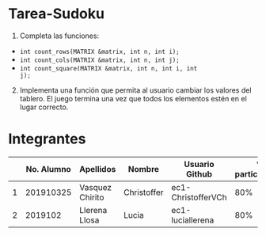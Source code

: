 # Tarea-Sudoku
1.  Completa las funciones:

* <code>int count_rows(MATRIX &matrix, int n, int i);</code>
* <code>int count_cols(MATRIX &matrix, int n, int j);</code>
* <code>int count_square(MATRIX &matrix, int n, int i, int j);</code>

2.  Implementa una función que permita al usuario cambiar los valores del tablero. El juego termina una vez que todos los elementos estén en el lugar correcto.

# Integrantes

|   | No. Alumno | Apellidos | Nombre | Usuario Github | % participación |
| --- | --- | --- | --- | --- | --- |
|  1 |201910325 | Vasquez Chirito|Christoffer | ec1-ChristofferVCh|80%          
|  2 | 2019102  |Llerena  Llosa| Lucia | ec1-luciallerena|80%
